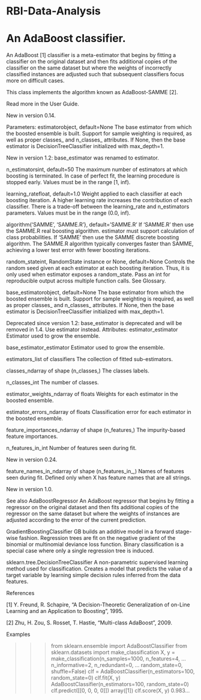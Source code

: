 # RBI-Data-Analysis
# An AdaBoost classifier.

An AdaBoost [1] classifier is a meta-estimator that begins by fitting a classifier on the original dataset and then fits additional copies of the classifier on the same dataset but where the weights of incorrectly classified instances are adjusted such that subsequent classifiers focus more on difficult cases.

This class implements the algorithm known as AdaBoost-SAMME [2].

Read more in the User Guide.

New in version 0.14.

Parameters:
estimatorobject, default=None
The base estimator from which the boosted ensemble is built. Support for sample weighting is required, as well as proper classes_ and n_classes_ attributes. If None, then the base estimator is DecisionTreeClassifier initialized with max_depth=1.

New in version 1.2: base_estimator was renamed to estimator.

n_estimatorsint, default=50
The maximum number of estimators at which boosting is terminated. In case of perfect fit, the learning procedure is stopped early. Values must be in the range [1, inf).

learning_ratefloat, default=1.0
Weight applied to each classifier at each boosting iteration. A higher learning rate increases the contribution of each classifier. There is a trade-off between the learning_rate and n_estimators parameters. Values must be in the range (0.0, inf).

algorithm{‘SAMME’, ‘SAMME.R’}, default=’SAMME.R’
If ‘SAMME.R’ then use the SAMME.R real boosting algorithm. estimator must support calculation of class probabilities. If ‘SAMME’ then use the SAMME discrete boosting algorithm. The SAMME.R algorithm typically converges faster than SAMME, achieving a lower test error with fewer boosting iterations.

random_stateint, RandomState instance or None, default=None
Controls the random seed given at each estimator at each boosting iteration. Thus, it is only used when estimator exposes a random_state. Pass an int for reproducible output across multiple function calls. See Glossary.

base_estimatorobject, default=None
The base estimator from which the boosted ensemble is built. Support for sample weighting is required, as well as proper classes_ and n_classes_ attributes. If None, then the base estimator is DecisionTreeClassifier initialized with max_depth=1.

Deprecated since version 1.2: base_estimator is deprecated and will be removed in 1.4. Use estimator instead.
Attributes:
estimator_estimator
Estimator used to grow the ensemble.

base_estimator_estimator
Estimator used to grow the ensemble.

estimators_list of classifiers
The collection of fitted sub-estimators.

classes_ndarray of shape (n_classes,)
The classes labels.

n_classes_int
The number of classes.

estimator_weights_ndarray of floats
Weights for each estimator in the boosted ensemble.

estimator_errors_ndarray of floats
Classification error for each estimator in the boosted ensemble.

feature_importances_ndarray of shape (n_features,)
The impurity-based feature importances.

n_features_in_int
Number of features seen during fit.

New in version 0.24.

feature_names_in_ndarray of shape (n_features_in_,)
Names of features seen during fit. Defined only when X has feature names that are all strings.

New in version 1.0.

See also
AdaBoostRegressor
An AdaBoost regressor that begins by fitting a regressor on the original dataset and then fits additional copies of the regressor on the same dataset but where the weights of instances are adjusted according to the error of the current prediction.

GradientBoostingClassifier
GB builds an additive model in a forward stage-wise fashion. Regression trees are fit on the negative gradient of the binomial or multinomial deviance loss function. Binary classification is a special case where only a single regression tree is induced.

sklearn.tree.DecisionTreeClassifier
A non-parametric supervised learning method used for classification. Creates a model that predicts the value of a target variable by learning simple decision rules inferred from the data features.

References

[1]
Y. Freund, R. Schapire, “A Decision-Theoretic Generalization of on-Line Learning and an Application to Boosting”, 1995.

[2]
Zhu, H. Zou, S. Rosset, T. Hastie, “Multi-class AdaBoost”, 2009.

Examples

>>>
>>> from sklearn.ensemble import AdaBoostClassifier
>>> from sklearn.datasets import make_classification
>>> X, y = make_classification(n_samples=1000, n_features=4,
...                            n_informative=2, n_redundant=0,
...                            random_state=0, shuffle=False)
>>> clf = AdaBoostClassifier(n_estimators=100, random_state=0)
>>> clf.fit(X, y)
AdaBoostClassifier(n_estimators=100, random_state=0)
>>> clf.predict([[0, 0, 0, 0]])
array([1])
>>> clf.score(X, y)
0.983...

